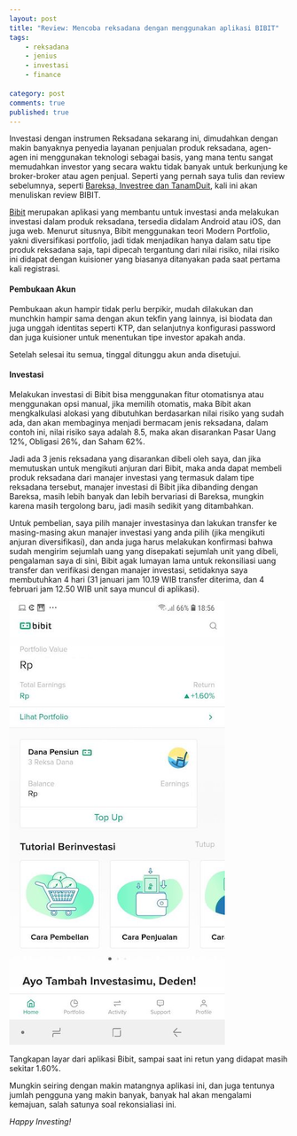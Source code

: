 ```yaml
---
layout: post
title: "Review: Mencoba reksadana dengan menggunakan aplikasi BIBIT"
tags: 
    - reksadana
    - jenius
    - investasi
    - finance

category: post
comments: true
published: true
---
```


Investasi dengan instrumen Reksadana sekarang ini, dimudahkan dengan makin banyaknya penyedia layanan penjualan produk reksadana, agen-agen ini menggunakan teknologi sebagai basis, yang mana tentu sangat memudahkan investor yang secara waktu tidak banyak untuk berkunjung ke broker-broker atau agen penjual.
Seperti yang pernah saya tulis dan review sebelumnya, seperti [Bareksa, Investree dan TanamDuit](/2018/12/perbandingan-bareksa-tanamduit-investree-bagian-2), kali ini akan menuliskan review BIBIT.
<!--more-->

[Bibit](https://bibit.id/) merupakan aplikasi yang membantu untuk investasi anda melakukan investasi dalam produk reksadana, tersedia didalam Android atau iOS, dan juga web. Menurut situsnya, Bibit menggunakan teori Modern Portfolio, yakni diversifikasi portfolio, jadi tidak menjadikan hanya dalam satu tipe produk reksadana saja, tapi dipecah tergantung dari nilai risiko, nilai risiko ini didapat dengan kuisioner yang biasanya ditanyakan pada saat pertama kali registrasi.

#### Pembukaan Akun
Pembukaan akun hampir tidak perlu berpikir, mudah dilakukan dan munchkin hampir sama dengan akun tekfin yang lainnya, isi biodata dan juga unggah identitas seperti KTP, dan selanjutnya konfigurasi password dan juga kuisioner untuk menentukan tipe investor apakah anda.

Setelah selesai itu semua, tinggal ditunggu akun anda disetujui.

#### Investasi
Melakukan investasi di Bibit bisa menggunakan fitur otomatisnya atau menggunakan opsi manual, jika memilih otomatis, maka Bibit akan mengkalkulasi alokasi yang dibutuhkan berdasarkan nilai risiko yang sudah ada, dan akan membaginya menjadi bermacam jenis reksadana, dalam contoh ini, nilai risiko saya adalah 8.5, maka akan disarankan Pasar Uang 12%, Obligasi 26%, dan Saham 62%.

Jadi ada 3 jenis reksadana yang disarankan dibeli oleh saya, dan jika memutuskan untuk mengikuti anjuran dari Bibit, maka anda dapat membeli produk reksadana dari manajer investasi yang termasuk dalam tipe reksadana tersebut, manajer investasi di Bibit jika dibanding dengan Bareksa, masih lebih banyak dan lebih bervariasi di Bareksa, mungkin karena masih tergolong baru, jadi masih sedikit yang ditambahkan.

Untuk pembelian, saya pilih manajer investasinya dan lakukan transfer ke masing-masing akun manajer investasi yang anda pilih (jika mengikuti anjuran diversifikasi), dan anda juga harus melakukan konfirmasi bahwa sudah mengirim sejumlah uang yang disepakati sejumlah unit yang dibeli, pengalaman saya di sini, Bibit agak lumayan lama untuk rekonsiliasi uang transfer dan verifikasi dengan manajer investasi, setidaknya saya membutuhkan 4 hari (31 januari jam 10.19 WIB transfer diterima, dan 4 februari jam 12.50 WIB unit saya muncul di aplikasi).

[![bibit](/images/posts/bibit-small.jpeg)](/images/posts/bibit.jpeg)

Tangkapan layar dari aplikasi Bibit, sampai saat ini retun yang didapat masih sekitar 1.60%.

Mungkin seiring dengan makin matangnya aplikasi ini, dan juga tentunya jumlah pengguna yang makin banyak, banyak hal akan mengalami kemajuan, salah satunya soal rekonsialiasi ini.


_Happy Investing!_